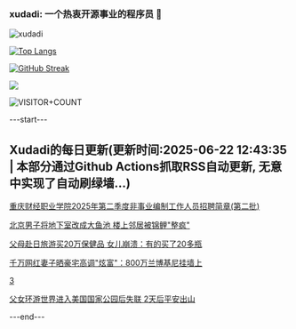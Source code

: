 ### xudadi: 一个热衷开源事业的程序员 👋

![xudadi](https://github-readme-stats-git-masterorgs-github-readme-stats-team.vercel.app/api?username=xudadi)

[![Top Langs](https://github-readme-stats.vercel.app/api/top-langs/?username=xudadi)](https://github.com/anuraghazra/github-readme-stats)

[![GitHub Streak](https://streak-stats.demolab.com?user=xudadi&locale=zh_Hans)](https://git.io/streak-stats)

![](https://raw.githubusercontent.com/xudadi/xudadi/main/assets/github-contribution-grid-snake.svg)

![VISITOR+COUNT](https://komarev.com/ghpvc/?username=xudadi&label=VISITOR+COUNT)


---start---

## Xudadi的每日更新(更新时间:2025-06-22 12:43:35 | 本部分通过Github Actions抓取RSS自动更新, 无意中实现了自动刷绿墙...)

[重庆财经职业学院2025年第二季度非事业编制工作人员招聘简章(第二批)](https://www.gongkaoleida.com/article/2465127)

[北京男子将地下室改成大鱼池 楼上邻居被锦鲤"整疯"](https://m.163.com/news/article/K2J7RE3H00019B3E.html)

[父母赴日旅游买20万保健品 女儿崩溃：有的买了20多瓶](https://m.163.com/news/article/K2J7GDHQ053469LG.html)

[千万网红妻子晒豪宅高调"炫富"：800万兰博基尼挂墙上](https://m.163.com/news/article/K2IU7J6V0550B6IS.html)

[3](https://m.163.com/touch/news/sub/domestic)

[父女环游世界进入美国国家公园后失联 2天后平安出山](https://m.163.com/news/article/K2J4A4VM051492LM.html)

---end---
